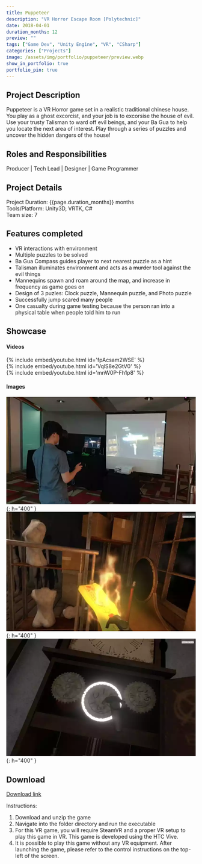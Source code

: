 ```yaml
---
title: Puppeteer 
description: "VR Horror Escape Room [Polytechnic]"
date: 2018-04-01
duration_months: 12
preview: ""
tags: ["Game Dev", "Unity Engine", "VR", "CSharp"]
categories: ["Projects"]
image: /assets/img/portfolio/puppeteer/preview.webp
show_in_portfolio: true
portfolio_pin: true
---
```


## **Project Description**
Puppeteer is a VR Horror game set in a realistic traditional chinese house. You play as a ghost excorcist, and your job is to excorsise the house of evil. Use your trusty Talisman to ward off evil beings, and your Ba Gua to help you locate the next area of interest. Play through a series of puzzles and uncover the hidden dangers of the house!  

## **Roles and Responsibilities**
Producer | Tech Lead | Designer | Game Programmer  

## **Project Details**
Project Duration: {{page.duration_months}} months  
Tools/Platform: Unity3D, VRTK, C#  
Team size: 7  

## Features completed  
- VR interactions with environment
- Multiple puzzles to be solved
- Ba Gua Compass guides player to next nearest puzzle as a hint
- Talisman illuminates environment and acts as a ~~murder~~ tool against the evil things
- Mannequins spawn and roam around the map, and increase in frequency as game goes on
- Design of 3 puzles: Clock puzzle, Mannequin puzzle, and Photo puzzle
- Successfully jump scared many people
- One casualty during game testing because the person ran into a physical table when people told him to run

## **Showcase**
#### Videos  
{% include embed/youtube.html id='fpAcsam2WSE' %}  
{% include embed/youtube.html id='VqlS8e2GtV0' %}  
{% include embed/youtube.html id='mnW0P-Fh1p8' %}  

#### Images  
![](/assets/img/portfolio/puppeteer/1696666444632.webp){: h="400" }  
![](/assets/img/portfolio/puppeteer/1696666507718.webp){: h="400" }  
![](/assets/img/portfolio/puppeteer/1696666602635.webp){: h="400" }  

## **Download**
[Download link](https://drive.google.com/file/d/1MO5xqhfKD_Z5uaXyIGafmHT6xW5rUxwZ/view?usp=sharing)  

 Instructions:
 1. Download and unzip the game
 2. Navigate into the folder directory and run the executable
 3. For this VR game, you will require SteamVR and a proper VR setup to play this game in VR. This game is developed using the HTC Vive.
4. It is possible to play this game without any VR equipment. After launching the game, please refer to the control instructions on the top-left of the screen.

